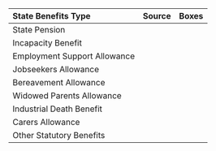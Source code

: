 | State Benefits Type                            | Source | Boxes              |
|:----------------------------------------|:-------|:-------------------|
|  State Pension                     |  |   |
|  Incapacity Benefit                     |  |   |
|  Employment Support Allowance                     |  |   |
|  Jobseekers Allowance                     |  |   |
|  Bereavement Allowance                     |  |   |
|  Widowed Parents Allowance                     |  |   |
|  Industrial Death Benefit                     |  |   |
|  Carers Allowance                     |  |   |
|  Other Statutory Benefits                     |  |   |
